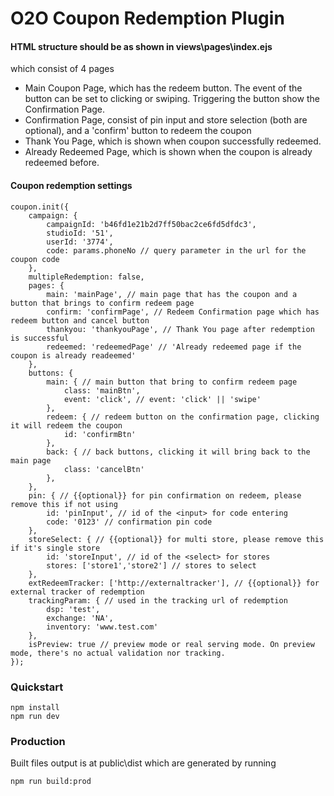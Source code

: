 # O2O Coupon Redemption Plugin

#### HTML structure should be as shown in views\pages\index.ejs

which consist of 4 pages
- Main Coupon Page, which has the redeem button. The event of the button can be set to clicking or swiping. Triggering the button show the Confirmation Page.
- Confirmation Page, consist of pin input and store selection (both are optional), and a 'confirm' button to redeem the coupon
- Thank You Page, which is shown when coupon successfully redeemed.
- Already Redeemed Page, which is shown when the coupon is already redeemed before.


#### Coupon redemption settings
```
coupon.init({
    campaign: {
        campaignId: 'b46fd1e21b2d7ff50bac2ce6fd5dfdc3',
        studioId: '51',
        userId: '3774',
        code: params.phoneNo // query parameter in the url for the coupon code
    },
    multipleRedemption: false,
    pages: {
        main: 'mainPage', // main page that has the coupon and a button that brings to confirm redeem page
        confirm: 'confirmPage', // Redeem Confirmation page which has redeem button and cancel button
        thankyou: 'thankyouPage', // Thank You page after redemption is successful
        redeemed: 'redeemedPage' // 'Already redeemed page if the coupon is already readeemed'
    },
    buttons: {
        main: { // main button that bring to confirm redeem page
            class: 'mainBtn',
            event: 'click', // event: 'click' || 'swipe'
        },
        redeem: { // redeem button on the confirmation page, clicking it will redeem the coupon
            id: 'confirmBtn'
        },
        back: { // back buttons, clicking it will bring back to the main page
            class: 'cancelBtn'
        },
    },
    pin: { // {{optional}} for pin confirmation on redeem, please remove this if not using
    	id: 'pinInput', // id of the <input> for code entering
    	code: '0123' // confirmation pin code
    },
    storeSelect: { // {{optional}} for multi store, please remove this if it's single store
    	id: 'storeInput', // id of the <select> for stores
        stores: ['store1','store2'] // stores to select
    },
    extRedeemTracker: ['http://externaltracker'], // {{optional}} for external tracker of redemption
    trackingParam: { // used in the tracking url of redemption
    	dsp: 'test',
    	exchange: 'NA',
    	inventory: 'www.test.com'
    },
    isPreview: true // preview mode or real serving mode. On preview mode, there's no actual validation nor tracking.
});
```

### Quickstart
```
npm install
npm run dev
```

### Production
Built files output is at public\dist which are generated by running 

`npm run build:prod`
